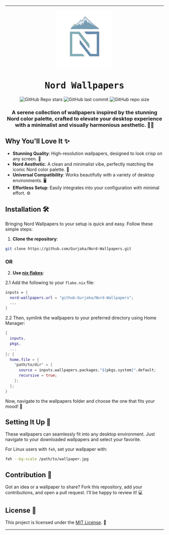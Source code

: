 
---

<div align="center">

<img alt="Nix-Snowflake" src="./nord.svg" width="180px"/>

# <samp>Nord Wallpapers</samp>

![GitHub Repo stars](https://img.shields.io/github/stars/Gurjaka/Nord-Wallpapers?style=for-the-badge&labelColor=2e3440&color=5e81ac) ![GitHub last commit](https://img.shields.io/github/last-commit/Gurjaka/Nord-Wallpapers?style=for-the-badge&labelColor=2e3440&color=5e81ac) ![GitHub repo size](https://img.shields.io/github/repo-size/Gurjaka/Nord-Wallpapers?style=for-the-badge&labelColor=2e3440&color=5e81ac)

### A serene collection of wallpapers inspired by the stunning Nord color palette, crafted to elevate your desktop experience with a minimalist and visually harmonious aesthetic. 🎨🌌

</div>

## Why You'll Love It ✨

- **Stunning Quality**: High-resolution wallpapers, designed to look crisp on any screen. 📸
- **Nord Aesthetic**: A clean and minimalist vibe, perfectly matching the iconic Nord color palette. 🌈
- **Universal Compatibility**: Works beautifully with a variety of desktop environments. 🖥️
- **Effortless Setup**: Easily integrates into your configuration with minimal effort. ⚙️

## Installation 🛠️

Bringing Nord Wallpapers to your setup is quick and easy. Follow these simple steps:

1. **Clone the repository**:
```bash
git clone https://github.com/Gurjaka/Nord-Wallpapers.git
```

### OR

2. **Use [nix flakes](https://wiki.nixos.org/wiki/Flakes)**:

2.1 Add the following to your `flake.nix` file:
   
```nix
inputs = {
  nord-wallpapers.url = "github:Gurjaka/Nord-Wallpapers";
  ...
}
```

2.2 Then, symlink the wallpapers to your preferred directory using Home Manager:

```nix
{
  inputs, 
  pkgs, 
  ...
}: {
  home.file = {
    "path/to/dir" = {
      source = inputs.wallpapers.packages."${pkgs.system}".default;
      recursive = true;
    };
  };
}
```

Now, navigate to the wallpapers folder and choose the one that fits your mood! 📂

## Setting It Up 🔧

These wallpapers can seamlessly fit into any desktop environment. Just navigate to your downloaded wallpapers and select your favorite.

For Linux users with `feh`, set your wallpaper with:

```bash
feh --bg-scale /path/to/wallpaper.jpg
```

## Contribution 🤝

Got an idea or a wallpaper to share? Fork this repository, add your contributions, and open a pull request. I'll be happy to review it! 💻

## License 📜

This project is licensed under the [MIT License](LICENSE). 🖤

---
